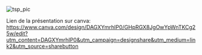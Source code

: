 ![tsp_pic](https://github.com/user-attachments/assets/606721df-7084-42e4-a223-5d6b23a55a22)


Lien de la présentation sur canva: 
https://www.canva.com/design/DAGXYmrhIP0/GHpRGX8JgOwYpWnTKCg25w/edit?utm_content=DAGXYmrhIP0&utm_campaign=designshare&utm_medium=link2&utm_source=sharebutton
